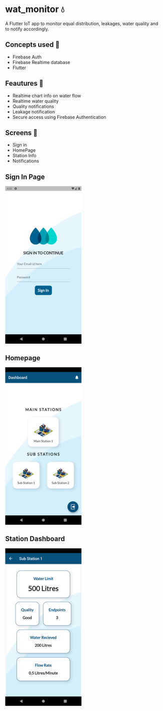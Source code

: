 # wat_monitor 💧

A Flutter IoT app to monitor equal distribution, leakages, water quality and to notify accordingly.

## Concepts used 📑

- Firebase Auth
- Firebase Realtime database
- Flutter

## Feautures 💎

- Realtime chart info on water flow
- Realtime water quality
- Quality notifications
- Leakage notification
- Secure access using Firebase Authentication

## Screens 📱

- Sign in
- HomePage
- Station Info
- Notifications

## Sign In Page

 <img src="https://github.com/its-ammu/WatMonitor/blob/master/Signin.png" height="500">

## Homepage

<img src="https://github.com/its-ammu/WatMonitor/blob/master/HomePage.png" height="500">

## Station Dashboard

<img src="https://github.com/its-ammu/WatMonitor/blob/master/Dashboard.png" height="500">

